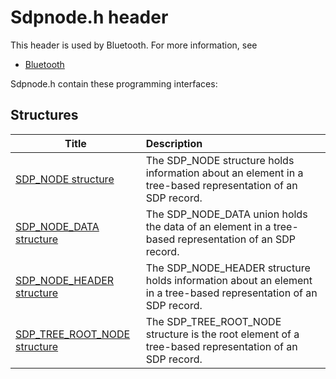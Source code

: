 # Sdpnode.h header


This header is used by Bluetooth. For more information, see
- [Bluetooth](../_bltooth/index.md)

Sdpnode.h contain these programming interfaces:


## Structures

| Title   | Description   |
| ---- |:---- |
| [SDP_NODE structure](ns-sdpnode--sdp-node.md) | The SDP_NODE structure holds information about an element in a tree-based representation of an SDP record. |
| [SDP_NODE_DATA structure](ns-sdpnode--sdp-node-data.md) | The SDP_NODE_DATA union holds the data of an element in a tree-based representation of an SDP record. |
| [SDP_NODE_HEADER structure](ns-sdpnode--sdp-node-header.md) | The SDP_NODE_HEADER structure holds information about an element in a tree-based representation of an SDP record. |
| [SDP_TREE_ROOT_NODE structure](ns-sdpnode--sdp-tree-root-node.md) | The SDP_TREE_ROOT_NODE structure is the root element of a tree-based representation of an SDP record. |
